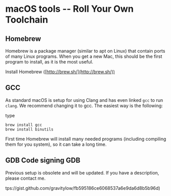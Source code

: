# macOS tools -- Roll Your Own Toolchain

## Homebrew
Homebrew is a package manager (similar to apt on Linux) that contain ports of many Linux programs. When you get a new Mac, this should be the first program to install, as it is the most useful.

Install Homebrew ([http://brew.sh/](http://brew.sh/))

## GCC
As standard macOS is setup for using Clang and has even linked `gcc` to run `clang`. We recommend changing it to gcc. The easiest way is the following:

type

  ```
  brew install gcc
  brew install binutils
  ```

First time Homebrew will install many needed programs (including compiling them for you system), so it can take a long time.


## GDB Code signing GDB
Previous setup is obsolete and will be updated. If you have a description, please contact me.
<!-- NOTE: The following is abo

To use gdb on macOS you need it to be code signed.

You can find an explanation of how to do it here:
  * [https://gist.github.com/hlissner/898b7dfc0a3b63824a70e15cd0180154](https://gist.github.com/hlissner/898b7dfc0a3b63824a70e15cd0180154)

If you are getting errors like

```
During startup program terminated with signal ?, Unknown signal.
```
then try to:
  1. Add file `.gdbinit` in your $HOME with the content `set startup-with-shell off`
  2. Install/Downgrade to gdb 8.0.1 [https://stackoverflow.com/questions/49001329/gdb-doesnt-work-on-macos-high-sierra-10-13-3](https://stackoverflow.com/questions/49001329/gdb-doesnt-work-on-macos-high-sierra-10-13-3)


If you use Sierra, there is an extra step. Follow this manual:
  * [https://gist.github.com/gravitylow/fb595186ce6068537a6e9da6d8b5b96d](ht -->tps://gist.github.com/gravitylow/fb595186ce6068537a6e9da6d8b5b96d)
